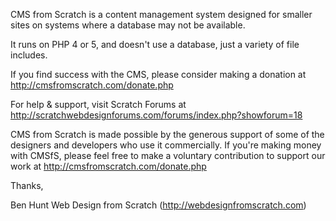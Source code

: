 CMS from Scratch is a content management system designed for smaller sites on systems where a database may not be available.

It runs on PHP 4 or 5, and doesn't use a database, just a variety of file includes.

If you find success with the CMS, please consider making a donation at http://cmsfromscratch.com/donate.php

For help & support, visit Scratch Forums at http://scratchwebdesignforums.com/forums/index.php?showforum=18

CMS from Scratch is made possible by the generous support of some of the designers and developers who use it commercially. If you're making money with CMSfS, please feel free to make a voluntary contribution to support our work at http://cmsfromscratch.com/donate.php

Thanks,

Ben Hunt
Web Design from Scratch (http://webdesignfromscratch.com)